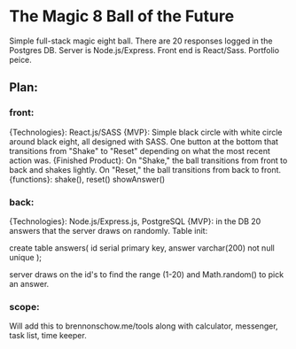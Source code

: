# The Magic 8 Ball of the Future

Simple full-stack magic eight ball. There are 20 responses logged in the Postgres DB. Server is Node.js/Express. Front end is React/Sass. Portfolio peice.

## Plan:

### front:
{Technologies}: React.js/SASS {MVP}: Simple black circle with white circle around black eight, all designed with SASS. One button at the bottom that transitions from "Shake" to "Reset" depending on what the most recent action was. {Finished Product}: On "Shake," the ball transitions from front to back and shakes lightly. On "Reset," the ball transitions from back to front. {functions}: shake(), reset() showAnswer()

### back:
{Technologies}: Node.js/Express.js, PostgreSQL {MVP}: in the DB 20 answers that the server draws on randomly. Table init:

create table answers(
  id serial primary key,
  answer varchar(200) not null unique
  );

server draws on the id's to find the range (1-20) and Math.random() to pick an answer.

### scope:
Will add this to brennonschow.me/tools along with calculator, messenger, task list, time keeper. 
